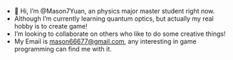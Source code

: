 - 👋 Hi, I’m @Mason7Yuan, an physics major master student right now.
-    Although I’m currently learning quantum optics, but actually my real hobby is to create game!
-    I’m looking to collaborate on others who like to do some creative things! 
-    My Email is mason66677@gmail.com, any interesting in game programming can find me with it. 
